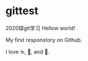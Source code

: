 # gittest
2020球git学习
Hellow world!

My first responstory on Github.

I love :coffee:, :pizza:, and :dancer:.
